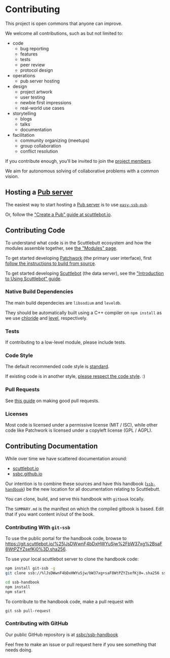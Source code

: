 # Contributing

This project is open commons that anyone can improve.

We welcome all contributions, such as but not limited to:

- code
  - bug reporting
  - features
  - tests
  - peer review
  - protocol design
- operations
  - pub server hosting
- design
  - project artwork
  - user testing
  - newbie first impressions
  - real-world use cases
- storytelling
  - blogs
  - talks
  - documentation
- facilitation
  - community organizing (meetups)
  - group collaboration
  - conflict resolution

If you contribute enough, you'll be invited to join the [project members](https://github.com/ssbc).

We aim for autonomous solving of collaborative problems with a common vision.

## Hosting a [Pub server](concepts/pub.md)

The easiest way to start hosting a [Pub server](concepts/pub.md) is to use [`easy-ssb-pub`](https://github.com/staltz/easy-ssb-pub).

Or, follow the ["Create a Pub" guide at scuttlebot.io](http://scuttlebot.io/docs/config/create-a-pub.html).

## Contributing Code

To understand what code is in the Scuttlebutt ecosystem and how the modules assemble together, see [the "Modules" page](modules.md).

To get started developing [Patchwork](https://github.com/ssbc/patchwork) (the primary user interface), first [follow the instructions to build from source](https://github.com/ssbc/patchwork/blob/master/README.md#or-build-from-source).

To get started developing [Scuttlebot](https://github.com/ssbc/scuttlebot) (the data server), see the ["Introduction to Using Scuttlebot" guide](https://ssbc.github.io/docs/scuttlebot/tutorial.html).


### Native Build Dependencies

The main build dependecies are `libsodium` and `leveldb`.

They should be automatically built using a C++ compiler on `npm install` as we use [chloride](https://github.com/dominictarr/chloride) and [level](https://github.com/Level/level), respectively.

### Tests

If contributing to a low-level module, please include tests.

### Code Style

The default recommended code style is [standard](https://standardjs.com/).

If existing code is in another style, [please respect the code style](https://groups.google.com/forum/#!msg/nodejs/MWaivVTirPY/0pnRjKsggkIJ). :)

### Pull Requests

See [this guide](guides/making-pull-requests.md) on making good pull requests.

### Licenses

Most code is licensed under a permissive license (MIT / ISC), while other code like Patchwork is licensed under a copyleft license (GPL / AGPL).

## Contributing Documentation

While over time we have scattered documentation around:

- [scuttlebot.io](https://scuttlebot.io)
- [ssbc.github.io](https://ssbc.github.io)

Our intention is to combine these sources and have this handbook ([`ssb-handbook`](https://github.com/ssbc/ssb-handbook)) be the new location for all documentation relating to Scuttlebutt.

You can clone, build, and serve this handbook with `gitbook` locally.

The `SUMMARY.md` is the manifest on which the compiled gitbook is based. Edit that if you want content in/out of the book.

### Contributing With `git-ssb`

To use the public portal for the handbook code, browse to <https://git.scuttlebot.io/%25lJsDWwnF4bDxHWYuSjw%2FbW37xg%2BsaF8WtPZYZsefKj0%3D.sha256>.

To use your local scuttlebot server to clone the handbook code:

```bash
npm install git-ssb -g
git clone ssb://%lJsDWwnF4bDxHWYuSjw/bW37xg+saF8WtPZYZsefKj0=.sha256 ssb-handbook

cd ssb-handbook
npm install
npm start
```

To contribute to the handbook code, make a pull request with

```
git ssb pull-request
```

### Contributing with GitHub

Our public GitHub repository is at [ssbc/ssb-handbook](https://github.com/ssbc/ssb-handbook)

Feel free to make an issue or pull request here if you see something that needs doing.

